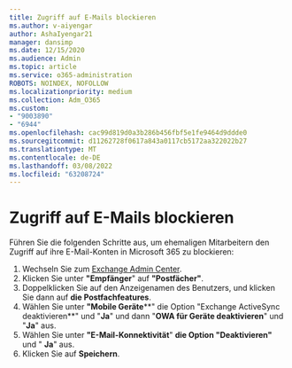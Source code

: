 ```yaml
---
title: Zugriff auf E-Mails blockieren
ms.author: v-aiyengar
author: AshaIyengar21
manager: dansimp
ms.date: 12/15/2020
ms.audience: Admin
ms.topic: article
ms.service: o365-administration
ROBOTS: NOINDEX, NOFOLLOW
ms.localizationpriority: medium
ms.collection: Adm_O365
ms.custom:
- "9003890"
- "6944"
ms.openlocfilehash: cac99d819d0a3b286b456fbf5e1fe9464d9ddde0
ms.sourcegitcommit: d11262728f0617a843a0117cb5172aa322022b27
ms.translationtype: MT
ms.contentlocale: de-DE
ms.lasthandoff: 03/08/2022
ms.locfileid: "63208724"
---
```

# <a name="block-access-to-email"></a>Zugriff auf E-Mails blockieren

Führen Sie die folgenden Schritte aus, um ehemaligen Mitarbeitern den Zugriff auf ihre E-Mail-Konten in Microsoft 365 zu blockieren:

1. Wechseln Sie zum [Exchange Admin Center](https://go.microsoft.com/fwlink/?linkid=2138629).
1. Klicken Sie unter **"Empfänger**" auf **"Postfächer"**.
1. Doppelklicken Sie auf den Anzeigenamen des Benutzers, und klicken Sie dann auf **die Postfachfeatures**.
1. Wählen Sie unter **"Mobile Geräte****" die Option "Exchange ActiveSync deaktivieren**" und "**Ja**" und dann "**OWA für Geräte deaktivieren**" und "**Ja**" aus.
1. Wählen Sie unter **"E-Mail-Konnektivität**" **die Option "Deaktivieren"** und " **Ja**" aus.
1. Klicken Sie auf **Speichern**.
